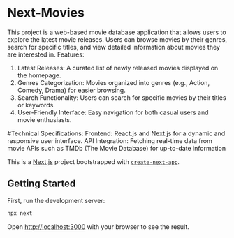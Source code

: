 # Next-Movies

This project is a web-based movie database application that allows users to explore the latest movie releases. Users can browse movies by their genres, search for specific titles, and view detailed information about movies they are interested in.
Features:

1. Latest Releases: A curated list of newly released movies displayed on the homepage.
2. Genres Categorization: Movies organized into genres (e.g., Action, Comedy, Drama) for easier browsing.
3. Search Functionality: Users can search for specific movies by their titles or keywords.
4. User-Friendly Interface: Easy navigation for both casual users and movie enthusiasts.

#Technical Specifications:
Frontend: React.js and Next.js for a dynamic and responsive user interface.
API Integration: Fetching real-time data from movie APIs such as TMDb (The Movie Database) for up-to-date information

This is a [Next.js](https://nextjs.org/) project bootstrapped with [`create-next-app`](https://github.com/vercel/next.js/tree/canary/packages/create-next-app).

## Getting Started

First, run the development server:

```bash
npx next
```

Open [http://localhost:3000](http://localhost:3000) with your browser to see the result.
